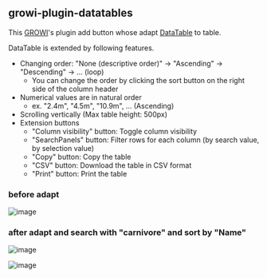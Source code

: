 ## growi-plugin-datatables

This [GROWI](https://github.com/weseek/growi)'s plugin add button whose adapt [DataTable](https://datatables.net/) to table.

DataTable is extended by following features.

- Changing order: "None (descriptive order)" -> "Ascending" -> "Descending" -> ... (loop)
  - You can change the order by clicking the sort button on the right side of the column header
- Numerical values are in natural order
  - ex. "2.4m", "4.5m", "10.9m", ... (Ascending)
- Scrolling vertically (Max table height: 500px)
- Extension buttons
  - "Column visibility" button: Toggle column visibility
  - "SearchPanels" button: Filter rows for each column (by search value, by selection value)
  - "Copy" button: Copy the table
  - "CSV" button: Download the table in CSV format
  - "Print" button: Print the table

### before adapt

![image](https://github.com/weseek/growi-plugin-datatables/assets/32702772/fed3b66b-6b1b-4dd3-9d2b-43693255eb49)

### after adapt and search with "carnivore" and sort by "Name"

![image](https://github.com/weseek/growi-plugin-datatables/assets/32702772/6c516bcc-b3f3-4e50-a0c2-4acf2a6e3512)

![image](https://github.com/weseek/growi-plugin-datatables/assets/32702772/73739b66-768d-4651-92a2-a2cce50d55ed)
